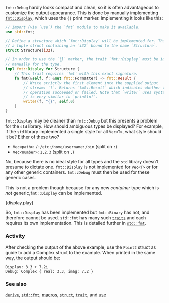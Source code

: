 `fmt::Debug` hardly looks compact and clean, so it is often advantageous to
customize the output appearance. This is done by manually implementing
[`fmt::Display`][Display], which uses the `{}` print marker. Implementing it
looks like this:

```rust
// Import (via `use`) the `fmt` module to make it available.
use std::fmt;

// Define a structure which `fmt::Display` will be implemented for. This is simply
// a tuple struct containing an `i32` bound to the name `Structure`.
struct Structure(i32);

// In order to use the `{}` marker, the trait `fmt::Display` must be implemented
// manually for the type.
impl fmt::Display for Structure {
    // This trait requires `fmt` with this exact signature.
    fn fmt(&self, f: &mut fmt::Formatter) -> fmt::Result {
        // Write strictly the first element into the supplied output
        // stream: `f`. Returns `fmt::Result` which indicates whether the
        // operation succeeded or failed. Note that `write!` uses syntax which
        // is very similar to `println!`.
        write!(f, "{}", self.0)
    }
}
```

`fmt::Display` may be cleaner than `fmt::Debug` but this presents
a problem for the `std` library. How should ambiguous types be displayed?
For example, if the `std` library implemented a single style for all
`Vec<T>`, what style should it be? Either of these two?

* `Vec<path>`: `/:/etc:/home/username:/bin` (split on `:`)
* `Vec<number>`: `1,2,3` (split on `,`)

No, because there is no ideal style for all types and the `std` library
doesn't presume to dictate one. `fmt::Display` is not implemented for `Vec<T>`
or for any other generic containers. `fmt::Debug` must then be used for these
generic cases.

This is not a problem though because for any new *container* type which is
*not* generic,`fmt::Display` can be implemented.

{display.play}

So, `fmt::Display` has been implemented but `fmt::Binary` has not, and
therefore cannot be used. `std::fmt` has many such [`traits`][traits] and
each requires its own implementation. This is detailed further in
[`std::fmt`][fmt].

### Activity

After checking the output of the above example, use the `Point2` struct as
guide to add a Complex struct to the example. When printed in the same
way, the output should be:
```
Display: 3.3 + 7.2i
Debug: Complex { real: 3.3, imag: 7.2 }
```

### See also

[`derive`][derive], [`std::fmt`][fmt], [macros], [`struct`][structs],
[`trait`][traits], and [use][use]

[Display]: http://doc.rust-lang.org/std/fmt/trait.Display.html
[derive]: /trait/derive.html
[fmt]: http://doc.rust-lang.org/std/fmt/
[macros]: /macros.html
[structs]: /custom_types/structs.html
[traits]: /trait.html
[use]: /mod/use.html
